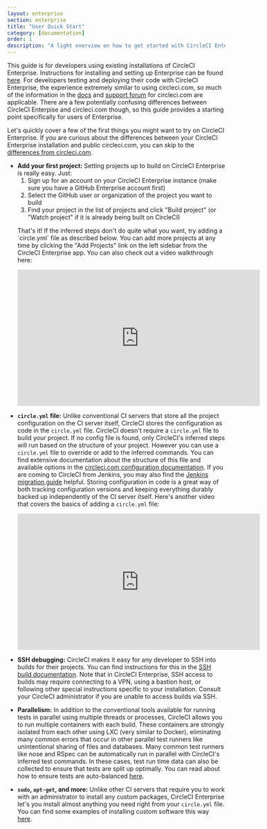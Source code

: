 ```yaml
---
layout: enterprise
section: enterprise
title: "User Quick Start"
category: [documentation]
order: 1
description: "A light overview on how to get started with CircleCI Enterprise."
---
```


This guide is for developers using existing installations of CircleCI Enterprise.
Instructions for installing and setting up Enterprise can be found [here]({{site.baseurl}}/enterprise/overview/).
For developers testing and deploying their code with CircleCI Enterprise, the
experience extremely similar to using circleci.com, so much of the information in the
[docs](https://circleci.com/docs/) and [support forum](https://discuss.circleci.com)
for circleci.com are applicable. There are a few potentially
confusing differences between CircleCI Enterpise and circleci.com though, so this guide
provides a starting point specifically for users of Enterprise.

Let's quickly cover a few of the first things you might want to try on CircleCI Enterprise. If you
are curious about the differences between your CircleCI Enterprise installation and public circleci.com,
you can skip to the [differences from circleci.com]({{site.baseurl}}/enterprise/differences/).

<ul><li><b>Add your first project:</b> Setting projects up to build on CircleCI Enterprise is really easy.
Just:
<ol>
    <li>Sign up for an account on your CircleCI Enterprise instance (make sure you have a GitHub Enterprise account first)</li>
    <li>Select the GitHub user or organization of the project you want to build</li>
    <li>Find your project in the list of projects and click "Build project" (or "Watch project" if it is already being built on CircleCI)</li>
</ol>
<p>That's it! If the inferred steps don't do quite what you want, try adding a `circle.yml` file as described below. You
can add more projects at any time by clicking the "Add Projects" link on the left sidebar from the CircleCI Enterprise app.
You can also check out a video walkthrough here:</p>
<iframe width="560" height="315" src="https://www.youtube.com/embed/LwEdbdSqcZI" frameborder="0" allowfullscreen></iframe>
<br>
</li></ul>

<ul><li><p><b><code>circle.yml</code> file:</b> Unlike conventional CI servers that store all the project configuration
on the CI server itself, CircleCI stores the configuration as code in the <code>circle.yml</code>
file. CircleCI doesn't require a <code>circle.yml</code> file to build your project. If no config file is found,
only CircleCI's inferred steps will run based on the structure of your project. However you can use
a <code>circle.yml</code> file to override or add to the inferred commands.
You can find extensive documentation about the structure of this file and available
options in the <a href="https://circleci.com/docs/configuration">circleci.com configuration documentation</a>.
If you are coming to CircleCI from Jenkins, you may also find the
<a href="https://circleci.com/docs/migrating-from-jenkins">Jenkins migration guide</a> helpful. Storing
configuration in code is a great way of both tracking configuration versions and keeping
everything durably backed up independently of the CI server itself. Here's another video that
covers the basics of adding a <code>circle.yml</code> file:</p>
<iframe width="560" height="315" src="https://www.youtube.com/embed/X6TOyHL_RXs" frameborder="0" allowfullscreen></iframe>
<br>
</li></ul>


- **SSH debugging:** CircleCI makes it easy for any developer to SSH into builds for their projects.
You can find instructions for this in the [SSH build documentation]({{site.baseurl}}/ssh-build/).
Note that in CircleCI Enterprise, SSH access to builds may require connecting to a VPN, using a bastion
host, or following other special instructions specific to your installation. Consult your CircleCI
administrator if you are unable to access builds via SSH.

- **Parallelism:** In addition to the conventional tools available for running tests in parallel using
multiple threads or processes, CircleCI allows you to run multiple containers with each build. These
containers are strongly isolated from each other using LXC (very similar to Docker), eliminating many
common errors that occur in other parallel test runners like unintentional sharing of files and databases.
Many common test runners like nose and RSpec can be automatically run in parallel with CircleCI's inferred
test commands. In these cases, test run time data can also be collected to ensure that tests are split up
optimally. You can read about how to ensure tests are auto-balanced [here]({{site.baseurl}}/test-metadata/).

- **`sudo`, `apt-get`, and more:** Unlike other CI servers that require you to work with an administrator
to install any custom packages, CircleCI Enterprise let's you install almost anything you need
right from your `circle.yml` file. You can find some examples of installing custom software this way
[here]({{site.baseurl}}/installing-custom-software/).
